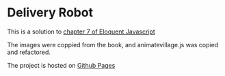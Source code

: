 # Delivery Robot
This is a solution to [chapter 7 of Eloquent Javascript](https://eloquentjavascript.net/07_robot.html)

The images were coppied from the book, and animatevillage.js was copied and refactored.

The project is hosted on [Github Pages](https://crazytieguy.github.io/eloquent_js_07_robot/)